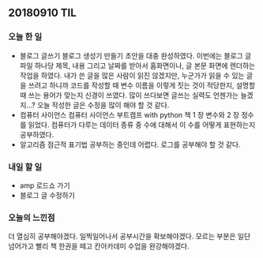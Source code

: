 ## 20180910 TIL

### 오늘 한 일

- 블로그 글쓰기
  블로그 생성기 만들기 초안을 대충 완성하였다. 이번에는 블로그 글 파일 하나당 제목, 내용 그리고 날짜를 받아서 홈화면이나, 글 본문 화면에 렌더하는 작업을 하였다. 내가 쓴 글을 많은 사람이 읽진 않겠지만, 누군가가 읽을 수 있는 글을 쓰려고 하니까 코드를 작성할 때 변수 이름을 이렇게 짓는 것이 적당한지, 설명할 때 쓰는 용어가 맞는지 신경이 쓰였다. 많이 쓰다보면 글쓰는 실력도 언젠가는 늘겠지...? 오늘 작성한 글은 수정을 많이 해야 할 것 같다.
- 컴퓨터 사이언스
  컴퓨터 사이언스 부트캠프 with python 책 1 장 변수와 2 장 정수를 읽었다. 컴퓨터가 다루는 데이터 종류 중 수에 대해서 이 수를 어떻게 표현하는지 공부하였다.
- 알고리즘
  점근적 표기법 공부하는 중인데 어렵다. 로그를 공부해야 할 것 같다.

### 내일 할 일

- amp 로드쇼 가기
- 블로그 글 수정하기

### 오늘의 느낀점

더 열심히 공부해야겠다. 일찍일어나서 공부시간을 확보해야겠다. 모르는 부분은 일단 넘어가고 빨리 책 한권을 떼고 칸아카데미 수업을 완강해야겠다.
